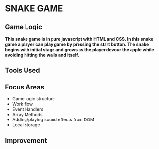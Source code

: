 # SNAKE GAME

## Game Logic
#### This snake game is in pure javascript with HTML and CSS. In this snake game a player can play game by pressing the start button. The snake begins with initial stage and grows as the player devour the apple while avoiding hitting the walls and itself.

## Tools Used

## Focus Areas
  - Game logic structure
  - Work flow
  - Event Handlers
  - Array Methods
  - Adding/playing sound effects from DOM
  - Local storage

## Improvement
